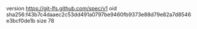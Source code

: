 version https://git-lfs.github.com/spec/v1
oid sha256:f43b7c4daaec2c53dd491a0797be9460fb9373e88d79e82a7d8546e3bcf0de1b
size 78
